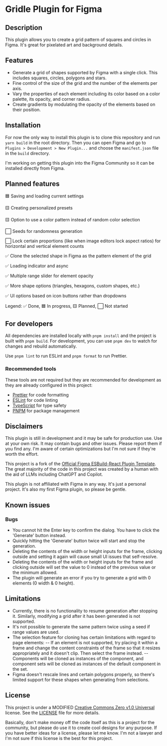 # Gridle Plugin for Figma

## Description

This plugin allows you to create a grid pattern of squares and circles in Figma. It's great for pixelated art and background details.

## Features

- Generate a grid of shapes supported by Figma with a single click. This includes squares, circles, polygons and stars.
- Fine control of the size of the grid and the number of the elements per axis.
- Vary the properties of each element including its color based on a color palette, its opacity, and corner radius.
- Create gradients by modulating the opacity of the elements based on their position.

## Installation

For now the only way to install this plugin is to clone this repository and run `yarn build` in the root directory. Then you can open Figma and go to `Plugins > Development > New Plugin...` and choose the `manifest.json` file in the `build` directory.

I'm working on getting this plugin into the Figma Community so it can be installed directly from Figma.

## Planned features

🟦 Saving and loading current settings

🟨 Creating personalized presets

🟨 Option to use a color pattern instead of random color selection

⬜ Seeds for randomness generation

⬜ Lock certain proportions (like when image editors lock aspect ratios) for horizontal and vertical element counts

✅ Clone the selected shape in Figma as the pattern element of the grid

✅ Loading indicator and async

✅ Multiple range slider for element opacity

✅ More shape options (triangles, hexagons, custom shapes, etc.)

✅ UI options based on icon buttons rather than dropdowns

Legend: ✅ Done, 🟦 In progress, 🟨 Planned, ⬜ Not started

## For developers

All dependencies are installed locally with `pnpm install` and the project is built with `pnpm build`.
For development, you can use `pnpm dev` to watch for changes and rebuild automatically.

Use `pnpm lint` to run ESLint and `pnpm format` to run Prettier.

### Recommended tools

These tools are not required but they are recommended for development as they are already configured in this project:

- [Prettier](https://prettier.io/) for code formatting
- [ESLint](https://eslint.org/) for code linting
- [TypeScript](https://www.typescriptlang.org/) for type safety
- [PNPM](https://pnpm.js.org/) for package management

## Disclaimers

This plugin is still in development and it may be safe for production use. Use at your own risk. It may contain bugs and other issues. Please report them if you find any. I'm aware of certain optimizations but I'm not sure if they're worth the effort.

This project is a fork of the [Official Figma ESBuild-React Plugin Template](https://github.com/figma/plugin-samples/tree/master/esbuild-react). The great majority of the code in this project was created by a human with the aid of LLMs including ChatGPT and Copilot.

This plugin is not affiliated with Figma in any way. It's just a personal project.
It's also my first Figma plugin, so please be gentle.

## Known issues

### Bugs

- You cannot hit the Enter key to confirm the dialog. You have to click the 'Generate' button instead.
- Quickly hitting the 'Generate' button twice will start and stop the generation.
- Deleting the contents of the width or height inputs for the frame, clicking outside and setting it again will cause small UI issues that self-resolve.
- Deleting the contents of the width or height inputs for the frame and clicking outside will set the value to 0 instead of the previous value or the minimum allowed.
- The plugin will generate an error if you try to generate a grid with 0 elements (0 width & 0 height).

## Limitations

- Currently, there is no functionality to resume generation after stopping it. Similarly, modifying a grid after it has been generated is not supported.
- It's not possible to generate the same pattern twice using a seed if range values are used.
- The selection feature for cloning has certain limitations with regard to page elements:
  -- If an element is not supported, try placing it within a frame and change the content constraints of the frame so that it resizes appropriately and it doesn't clip. Then select the frame instead.
  -- Components will be cloned as instances of the component, and component sets will be cloned as instances of the default component in the set.
- Figma doesn't rescale lines and certain polygons properly, so there's limited support for these shapes when generating from selections.

## License

This project is under a MODIFIED [Creative Commons Zero v1.0 Universal](https://creativecommons.org/publicdomain/zero/1.0/) license. See the [LICENSE](LICENSE) file for more details.

Basically, don't make money off the code itself as this is a project for the community, but please do use it to create cool designs for any purpose.
If you have better ideas for a license, please let me know. I'm not a lawyer and I'm not sure if this license is the best for this project.
